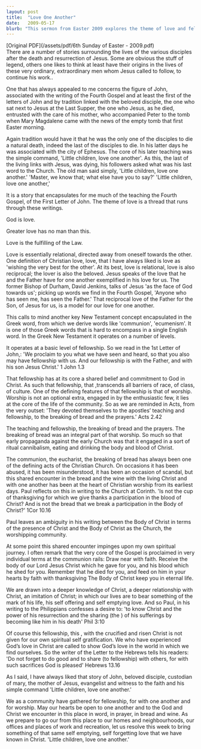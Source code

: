 ```yaml
---
layout: post
title:  "Love One Another"
date:   2009-05-17
blurb: "This sermon from Easter 2009 explores the theme of love and fellowship, focusing on the teachings of John, the beloved disciple. It emphasizes the importance of love as a relational and reciprocal act, and the role of fellowship in the Christian community. The sermon calls for the congregation to embody the self-emptying, self-forgetting love that is known in Christ."
---
```

[Original PDF](/assets/pdf/6th Sunday of Easter - 2009.pdf)    
There are a number of stories surrounding the lives of the various disciples after the death and resurrection of Jesus. Some are obvious the stuff of legend, others one likes to think at least have their origins in the lives of these very ordinary, extraordinary men whom Jesus called to follow, to continue his work..

One that has always appealed to me concerns the figure of John, associated with the writing of the Fourth Gospel and at least the first of the letters of John and by tradition linked with the beloved disciple, the one who sat next to Jesus at the Last Supper, the one who Jesus, as he died, entrusted with the care of his mother, who accompanied Peter to the tomb when Mary Magdalene came with the news of the empty tomb that first Easter morning.

Again tradition would have it that he was the only one of the disciples to die a natural death, indeed the last of the disciples to die. In his latter days he was associated with the city of Ephesus. The core of his later teaching was the simple command, 'Little children, love one another'. As this, the last of the living links with Jesus, was dying, his followers asked what was his last word to the Church. The old man said simply, 'Little children, love one another.' 'Master, we know that; what else have you to say?' 'Little children, love one another,'

It is a story that encapsulates for me much of the teaching the Fourth Gospel, of the First Letter of John. The theme of love is a thread that runs through these writings.

God is love.

Greater love has no man than this.

Love is the fulfilling of the Law.

Love is essentially relational, directed away from oneself towards the other. One definition of Christian love, love, that I have always liked is love as 'wishing the very best for the other'. At its best, love is relational, love is also reciprocal; the lover is also the beloved. Jesus speaks of the love that he and the Father have for one another exemplified in his love for us. The former Bishop of Durham, David Jenkins, talks of Jesus 'as the face of God towards us'; picking up words we find in the Fourth Gospel, 'Anyone who has seen me, has seen the Father.' That reciprocal love of the Father for the Son, of Jesus for us, is a model for our love for one another.

This calls to mind another key New Testament concept encapsulated in the Greek word, from which we derive words like 'communion', 'ecumenism'. It is one of those Greek words that is hard to encompass in a single English word. In the Greek New Testament it operates on a number of levels.

It operates at a basic level of fellowship. So we read in the 1st Letter of John,:
'We proclaim to you what we have seen and heard, so that you also may have fellowship with us. And our fellowship is with the Father, and with his son Jesus Christ.' 1 John 1.3

That fellowship has at its core a shared belief and commitment to God in Christ. As such that fellowship, that ,transcends all barriers of race, of class, of culture. One of the defining features of that fellowship is that of worship. Worship is not an optional extra, engaged in by the enthusiastic few, it lies at the core of the life of the community. So as we are reminded in Acts, from the very outset:
'They devoted themselves to the apostles’ teaching and fellowship, to the breaking of bread and the prayers.' Acts 2.42

The teaching and fellowship, the breaking of bread and the prayers. The breaking of bread was an integral part of that worship. So much so that early propaganda against the early Church was that it engaged in a sort of ritual cannibalism, eating and drinking the body and blood of Christ.

The communion, the eucharist, the breaking of bread has always been one of the defining acts of the Christian Church. On occasions it has been abused, it has been misunderstood, it has been an occasion of scandal, but this shared encounter in the bread and the wine with the living Christ and with one another has been at the heart of Christian worship from its earliest days. Paul reflects on this in writing to the Church at Corinth.
'Is not the cup of thanksgiving for which we give thanks a participation in the blood of Christ? And is not the bread that we break a participation in the Body of Christ?' 1Cor 10.16

Paul leaves an ambiguity in his writing between the Body of Christ in terms of the presence of Christ and the Body of Christ as the Church, the worshipping community.

At some point this shared encounter impinges upon my own spiritual journey. I often remark that the very core of the Gospel is proclaimed in very individual terms at the communion rails:
Draw near with faith.
Receive the body of our Lord Jesus Christ which he gave for you, and his blood which he shed for you.
Remember that he died for you, and feed on him in your hearts by faith with thanksgiving
The Body of Christ keep you in eternal life.

We are drawn into a deeper knowledge of Christ, a deeper relationship with Christ, an imitation of Christ; in which our lives are to bear something of the mark of his life, his self offering and self emptying love. And so Paul, in his writing to the Philippians confesses a desire to:
'to know Christ and the power of his resurrection and the sharing (the ) of his sufferings by becoming like him in his death' Phil 3:10

Of course this fellowship, this , with the crucified and risen Christ is not given for our own spiritual self gratification. We who have experienced God’s love in Christ are called to show God’s love in the world in which we find ourselves. So the writer of the Letter to the Hebrews tells his readers:
'Do not forget to do good and to share (to fellowship) with others, for with such sacrifices God is pleased' Hebrews 13.16

As I said, I have always liked that story of John, beloved disciple, custodian of mary, the mother of Jesus, evangelist and witness to the faith and his simple command 'Little children, love one another.'

We as a community have gathered for fellowship, for with one another and for worship. May our hearts be open to one another and to the God and Christ we encounter in this place in word, in prayer, in bread and wine. As we prepare to go our from this place to our homes and neighbourhoods, our offices and places of work and recreation, let us resolve this week to bring something of that same self emptying, self forgetting love that we have known in Christ. 'Little children, love one another.'

